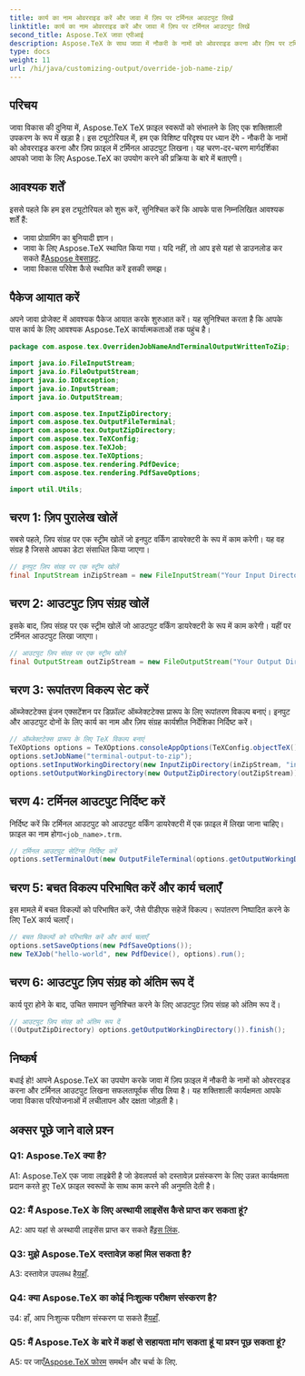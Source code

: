 ```yaml
---
title: कार्य का नाम ओवरराइड करें और जावा में ज़िप पर टर्मिनल आउटपुट लिखें
linktitle: कार्य का नाम ओवरराइड करें और जावा में ज़िप पर टर्मिनल आउटपुट लिखें
second_title: Aspose.TeX जावा एपीआई
description: Aspose.TeX के साथ जावा में नौकरी के नामों को ओवरराइड करना और ज़िप पर टर्मिनल आउटपुट लिखना सीखें। जावा डेवलपर्स के लिए एक व्यापक ट्यूटोरियल।
type: docs
weight: 11
url: /hi/java/customizing-output/override-job-name-zip/
---
```

## परिचय

जावा विकास की दुनिया में, Aspose.TeX TeX फ़ाइल स्वरूपों को संभालने के लिए एक शक्तिशाली उपकरण के रूप में खड़ा है। इस ट्यूटोरियल में, हम एक विशिष्ट परिदृश्य पर ध्यान देंगे - नौकरी के नामों को ओवरराइड करना और ज़िप फ़ाइल में टर्मिनल आउटपुट लिखना। यह चरण-दर-चरण मार्गदर्शिका आपको जावा के लिए Aspose.TeX का उपयोग करने की प्रक्रिया के बारे में बताएगी।

## आवश्यक शर्तें

इससे पहले कि हम इस ट्यूटोरियल को शुरू करें, सुनिश्चित करें कि आपके पास निम्नलिखित आवश्यक शर्तें हैं:
- जावा प्रोग्रामिंग का बुनियादी ज्ञान।
-  जावा के लिए Aspose.TeX स्थापित किया गया। यदि नहीं, तो आप इसे यहां से डाउनलोड कर सकते हैं[Aspose वेबसाइट](https://releases.aspose.com/tex/java/).
- जावा विकास परिवेश कैसे स्थापित करें इसकी समझ।

## पैकेज आयात करें

अपने जावा प्रोजेक्ट में आवश्यक पैकेज आयात करके शुरुआत करें। यह सुनिश्चित करता है कि आपके पास कार्य के लिए आवश्यक Aspose.TeX कार्यात्मकताओं तक पहुंच है।

```java
package com.aspose.tex.OverridenJobNameAndTerminalOutputWrittenToZip;

import java.io.FileInputStream;
import java.io.FileOutputStream;
import java.io.IOException;
import java.io.InputStream;
import java.io.OutputStream;

import com.aspose.tex.InputZipDirectory;
import com.aspose.tex.OutputFileTerminal;
import com.aspose.tex.OutputZipDirectory;
import com.aspose.tex.TeXConfig;
import com.aspose.tex.TeXJob;
import com.aspose.tex.TeXOptions;
import com.aspose.tex.rendering.PdfDevice;
import com.aspose.tex.rendering.PdfSaveOptions;

import util.Utils;
```

## चरण 1: ज़िप पुरालेख खोलें

सबसे पहले, ज़िप संग्रह पर एक स्ट्रीम खोलें जो इनपुट वर्किंग डायरेक्टरी के रूप में काम करेगी। यह वह संग्रह है जिससे आपका डेटा संसाधित किया जाएगा।

```java
// इनपुट ज़िप संग्रह पर एक स्ट्रीम खोलें
final InputStream inZipStream = new FileInputStream("Your Input Directory" + "zip-in.zip");
```

## चरण 2: आउटपुट ज़िप संग्रह खोलें

इसके बाद, ज़िप संग्रह पर एक स्ट्रीम खोलें जो आउटपुट वर्किंग डायरेक्टरी के रूप में काम करेगी। यहीं पर टर्मिनल आउटपुट लिखा जाएगा।

```java
// आउटपुट ज़िप संग्रह पर एक स्ट्रीम खोलें
final OutputStream outZipStream = new FileOutputStream("Your Output Directory" + "terminal-out-to-zip.zip");
```

## चरण 3: रूपांतरण विकल्प सेट करें

ऑब्जेक्टटेक्स इंजन एक्सटेंशन पर डिफ़ॉल्ट ऑब्जेक्टटेक्स प्रारूप के लिए रूपांतरण विकल्प बनाएं। इनपुट और आउटपुट दोनों के लिए कार्य का नाम और ज़िप संग्रह कार्यशील निर्देशिका निर्दिष्ट करें।

```java
// ऑब्जेक्टटेक्स प्रारूप के लिए TeX विकल्प बनाएं
TeXOptions options = TeXOptions.consoleAppOptions(TeXConfig.objectTeX());
options.setJobName("terminal-output-to-zip");
options.setInputWorkingDirectory(new InputZipDirectory(inZipStream, "in"));
options.setOutputWorkingDirectory(new OutputZipDirectory(outZipStream));
```

## चरण 4: टर्मिनल आउटपुट निर्दिष्ट करें

 निर्दिष्ट करें कि टर्मिनल आउटपुट को आउटपुट वर्किंग डायरेक्टरी में एक फ़ाइल में लिखा जाना चाहिए। फ़ाइल का नाम होगा`<job_name>.trm`.

```java
// टर्मिनल आउटपुट सेटिंग्स निर्दिष्ट करें
options.setTerminalOut(new OutputFileTerminal(options.getOutputWorkingDirectory()));
```

## चरण 5: बचत विकल्प परिभाषित करें और कार्य चलाएँ

इस मामले में बचत विकल्पों को परिभाषित करें, जैसे पीडीएफ सहेजें विकल्प। रूपांतरण निष्पादित करने के लिए TeX कार्य चलाएँ।

```java
// बचत विकल्पों को परिभाषित करें और कार्य चलाएँ
options.setSaveOptions(new PdfSaveOptions());
new TeXJob("hello-world", new PdfDevice(), options).run();
```

## चरण 6: आउटपुट ज़िप संग्रह को अंतिम रूप दें

कार्य पूरा होने के बाद, उचित समापन सुनिश्चित करने के लिए आउटपुट ज़िप संग्रह को अंतिम रूप दें।

```java
// आउटपुट ज़िप संग्रह को अंतिम रूप दें
((OutputZipDirectory) options.getOutputWorkingDirectory()).finish();
```

## निष्कर्ष

बधाई हो! आपने Aspose.TeX का उपयोग करके जावा में ज़िप फ़ाइल में नौकरी के नामों को ओवरराइड करना और टर्मिनल आउटपुट लिखना सफलतापूर्वक सीख लिया है। यह शक्तिशाली कार्यक्षमता आपके जावा विकास परियोजनाओं में लचीलापन और दक्षता जोड़ती है।

## अक्सर पूछे जाने वाले प्रश्न

### Q1: Aspose.TeX क्या है?

A1: Aspose.TeX एक जावा लाइब्रेरी है जो डेवलपर्स को दस्तावेज़ प्रसंस्करण के लिए उन्नत कार्यक्षमता प्रदान करते हुए TeX फ़ाइल स्वरूपों के साथ काम करने की अनुमति देती है।

### Q2: मैं Aspose.TeX के लिए अस्थायी लाइसेंस कैसे प्राप्त कर सकता हूं?

 A2: आप यहां से अस्थायी लाइसेंस प्राप्त कर सकते हैं[इस लिंक](https://purchase.aspose.com/temporary-license/).

### Q3: मुझे Aspose.TeX दस्तावेज़ कहां मिल सकता है?

 A3: दस्तावेज़ उपलब्ध है[यहाँ](https://reference.aspose.com/tex/java/).

### Q4: क्या Aspose.TeX का कोई निःशुल्क परीक्षण संस्करण है?

 उ4: हाँ, आप निःशुल्क परीक्षण संस्करण पा सकते हैं[यहाँ](https://releases.aspose.com/).

### Q5: मैं Aspose.TeX के बारे में कहां से सहायता मांग सकता हूं या प्रश्न पूछ सकता हूं?

 A5: पर जाएँ[Aspose.TeX फोरम](https://forum.aspose.com/c/tex/47) समर्थन और चर्चा के लिए.
